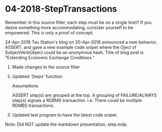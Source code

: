 # 04-2018-StepTransactions

Remember in this source filter, each step must be on a single line!!!
If you desire something more accommodating, consider yourself to be
empowered. This is only a proof of concept.

24-Apr-2018
  Tau Station's blog on 20-Apr-2018 announced a new behavior, ASSERT, and
gave a new example code snipet where the Oject of SubjectVerbObject could
be an anonymous hash. Title of blog post is "Extending Economic Exchange 
Conditions "

1. Made changes to the source filter
2. Updated 'Steps' function

   Assumptions
   
     ASSERT step(s) are grouped at the top.
     A grouping of FAILURE/ALWAYS step(s) signals a RDBMS transaction.
        i.e. There could be multiple RDMBS transactions.
3. Updated test program to have the latest code snipet.

Note: Did NOT update the markdown presentation, step.mdp.

